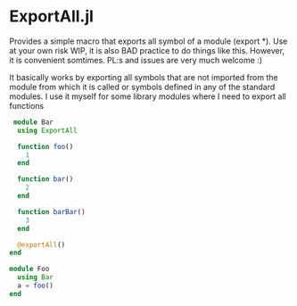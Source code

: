 # ExportAll.jl

Provides a simple macro that exports all symbol of a module (export *). Use at your own risk WIP, it is also BAD practice to do things like this. However, it is convenient somtimes. PL:s and issues are very much welcome :)

It basically works by exporting all symbols that are not imported from the module from which it is called or symbols defined in any of the standard modules. I use it myself for some library modules where I need to export all functions

``` julia
 module Bar
  using ExportAll

  function foo()
    1
  end

  function bar()
    2
  end

  function barBar()
    3
  end

  @exportAll()
end

module Foo 
  using Bar
  a = foo()
end
```
